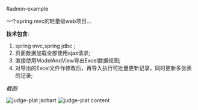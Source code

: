 #admin-example

一个spring mvc的轻量级web项目...

**技术包含:**

1. spring mvc,spring jdbc ;
2. 页面数据加载全部使用ajax请求;
3. 直接使用ModelAndView导出Excel数据视图;
4. 对导出的Excel文件作修改后，再导入执行可批量更新记录，同时更新多张表的记录;


*截图:*

![judge-plat jschart](https://raw.github.com/luowei/simple-projects/master/admin-example/doc/img/billedit.png)
![judge-plat content](https://raw.github.com/luowei/simple-projects/master/admin-example/doc/img/billlist.png)